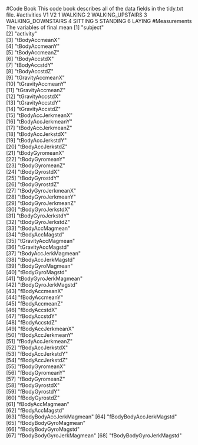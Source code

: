 #Code Book
This code book describes all of the data fields in the tidy.txt file.
#activities
V1                 V2
 1            WALKING
 2   WALKING_UPSTAIRS
 3 WALKING_DOWNSTAIRS
 4            SITTING
 5           STANDING
 6             LAYING
#Measurements
The variables of final.mean 
[1] "subject"                 
 [2] "activity"                
 [3] "tBodyAccmeanX"           
 [4] "tBodyAccmeanY"           
 [5] "tBodyAccmeanZ"           
 [6] "tBodyAccstdX"            
 [7] "tBodyAccstdY"            
 [8] "tBodyAccstdZ"            
 [9] "tGravityAccmeanX"        
[10] "tGravityAccmeanY"        
[11] "tGravityAccmeanZ"        
[12] "tGravityAccstdX"         
[13] "tGravityAccstdY"         
[14] "tGravityAccstdZ"         
[15] "tBodyAccJerkmeanX"       
[16] "tBodyAccJerkmeanY"       
[17] "tBodyAccJerkmeanZ"       
[18] "tBodyAccJerkstdX"        
[19] "tBodyAccJerkstdY"        
[20] "tBodyAccJerkstdZ"        
[21] "tBodyGyromeanX"          
[22] "tBodyGyromeanY"          
[23] "tBodyGyromeanZ"          
[24] "tBodyGyrostdX"           
[25] "tBodyGyrostdY"           
[26] "tBodyGyrostdZ"           
[27] "tBodyGyroJerkmeanX"      
[28] "tBodyGyroJerkmeanY"      
[29] "tBodyGyroJerkmeanZ"      
[30] "tBodyGyroJerkstdX"       
[31] "tBodyGyroJerkstdY"       
[32] "tBodyGyroJerkstdZ"       
[33] "tBodyAccMagmean"         
[34] "tBodyAccMagstd"          
[35] "tGravityAccMagmean"      
[36] "tGravityAccMagstd"       
[37] "tBodyAccJerkMagmean"     
[38] "tBodyAccJerkMagstd"      
[39] "tBodyGyroMagmean"        
[40] "tBodyGyroMagstd"         
[41] "tBodyGyroJerkMagmean"    
[42] "tBodyGyroJerkMagstd"     
[43] "fBodyAccmeanX"           
[44] "fBodyAccmeanY"           
[45] "fBodyAccmeanZ"           
[46] "fBodyAccstdX"            
[47] "fBodyAccstdY"            
[48] "fBodyAccstdZ"            
[49] "fBodyAccJerkmeanX"       
[50] "fBodyAccJerkmeanY"       
[51] "fBodyAccJerkmeanZ"       
[52] "fBodyAccJerkstdX"        
[53] "fBodyAccJerkstdY"        
[54] "fBodyAccJerkstdZ"        
[55] "fBodyGyromeanX"          
[56] "fBodyGyromeanY"          
[57] "fBodyGyromeanZ"          
[58] "fBodyGyrostdX"           
[59] "fBodyGyrostdY"           
[60] "fBodyGyrostdZ"           
[61] "fBodyAccMagmean"         
[62] "fBodyAccMagstd"          
[63] "fBodyBodyAccJerkMagmean" 
[64] "fBodyBodyAccJerkMagstd"  
[65] "fBodyBodyGyroMagmean"    
[66] "fBodyBodyGyroMagstd"     
[67] "fBodyBodyGyroJerkMagmean"
[68] "fBodyBodyGyroJerkMagstd" 
